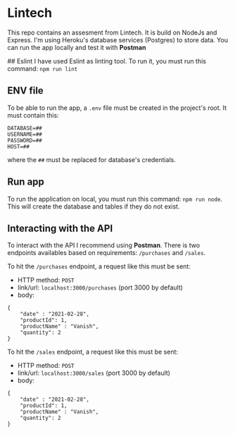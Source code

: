 # Lintech

This repo contains an assesment from Lintech. It is build on NodeJs and Express. I'm using Heroku's database services (Postgres) to store data.
You can run the app locally and test it with **Postman**

## Eslint
I have used Eslint as linting tool. To run it, you must run this command: `npm run lint`

## ENV file

To be able to run the app, a `.env` file must be created in the project's root. It must contain this:

```
DATABASE=##
USERNAME=##
PASSWORD=##
HOST=##
```

where the `##` must be replaced for database's credentials.

## Run app

To run the application on local, you must run this command: `npm run node`. This will create the database and tables if they do not exist.

## Interacting with the API

To interact with the API I recommend using **Postman**.
There is two endpoints availables based on requirements: `/purchases` and `/sales`.

To hit the `/purchases` endpoint, a request like this must be sent:

- HTTP method: `POST`
- link/url: `localhost:3000/purchases` (port 3000 by default)
- body:

```
{
    "date" : "2021-02-28",
    "productId": 1,
    "productName" : "Vanish",
    "quantity": 2
}
```

To hit the `/sales` endpoint, a request like this must be sent:

- HTTP method: `POST`
- link/url: `localhost:3000/sales` (port 3000 by default)
- body:

```
{
    "date" : "2021-02-28",
    "productId": 1,
    "productName" : "Vanish",
    "quantity": 2
}
```
